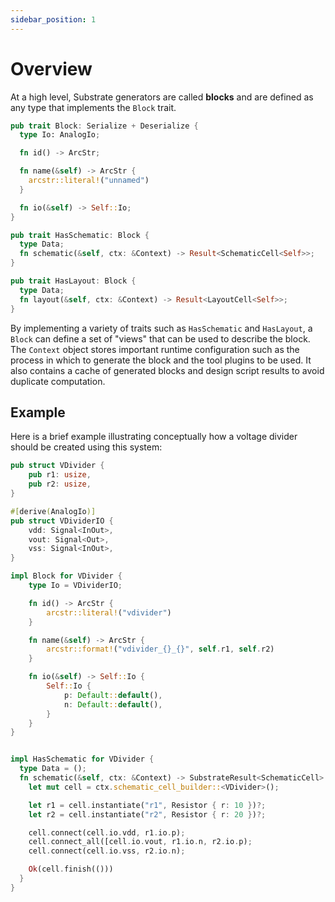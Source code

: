 ```yaml
---
sidebar_position: 1
---
```


# Overview

At a high level, Substrate generators are called **blocks** and are defined as any type that implements the `Block` trait.

```rust
pub trait Block: Serialize + Deserialize {
  type Io: AnalogIo;

  fn id() -> ArcStr;

  fn name(&self) -> ArcStr {
    arcstr::literal!("unnamed")
  }

  fn io(&self) -> Self::Io;
}

pub trait HasSchematic: Block {
  type Data;
  fn schematic(&self, ctx: &Context) -> Result<SchematicCell<Self>>;
}

pub trait HasLayout: Block {
  type Data;
  fn layout(&self, ctx: &Context) -> Result<LayoutCell<Self>>;
}
```

By implementing a variety of traits such as `HasSchematic` and `HasLayout`, a `Block` can define a set of "views" that can be used to describe the block. The `Context` object stores important runtime configuration such as the process in which to generate the block and the tool plugins to be used. It also contains a cache of generated blocks and design script results to avoid duplicate computation.

## Example 

Here is a brief example illustrating conceptually how a voltage divider should be created using this system:

```rust
pub struct VDivider {
    pub r1: usize,
    pub r2: usize,
}

#[derive(AnalogIo)]
pub struct VDividerIO {
    vdd: Signal<InOut>,
    vout: Signal<Out>,
    vss: Signal<InOut>,
}

impl Block for VDivider {
    type Io = VDividerIO;

    fn id() -> ArcStr {
        arcstr::literal!("vdivider")
    }

    fn name(&self) -> ArcStr {
        arcstr::format!("vdivider_{}_{}", self.r1, self.r2)
    }

    fn io(&self) -> Self::Io {
        Self::Io {
            p: Default::default(),
            n: Default::default(),
        }
    }
}


impl HasSchematic for VDivider {
  type Data = ();
  fn schematic(&self, ctx: &Context) -> SubstrateResult<SchematicCell> {
    let mut cell = ctx.schematic_cell_builder::<VDivider>();

    let r1 = cell.instantiate("r1", Resistor { r: 10 })?;
    let r2 = cell.instantiate("r2", Resistor { r: 20 })?;

    cell.connect(cell.io.vdd, r1.io.p);
    cell.connect_all([cell.io.vout, r1.io.n, r2.io.p);
    cell.connect(cell.io.vss, r2.io.n);

    Ok(cell.finish(()))
  }
}
```
